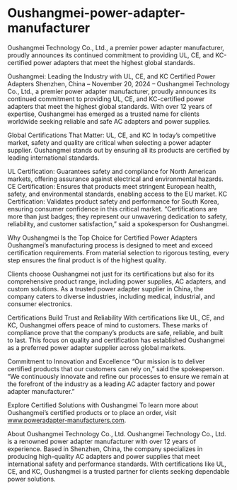 # Oushangmei-power-adapter-manufacturer
Oushangmei Technology Co., Ltd., a premier power adapter manufacturer, proudly announces its continued commitment to providing UL, CE, and KC-certified power adapters that meet the highest global standards.


Oushangmei: Leading the Industry with UL, CE, and KC Certified Power Adapters
Shenzhen, China – November 20, 2024 – Oushangmei Technology Co., Ltd., a premier power adapter manufacturer, proudly announces its continued commitment to providing UL, CE, and KC-certified power adapters that meet the highest global standards. With over 12 years of expertise, Oushangmei has emerged as a trusted name for clients worldwide seeking reliable and safe AC adapters and power supplies.

Global Certifications That Matter: UL, CE, and KC
In today’s competitive market, safety and quality are critical when selecting a power adapter supplier. Oushangmei stands out by ensuring all its products are certified by leading international standards.

UL Certification: Guarantees safety and compliance for North American markets, offering assurance against electrical and environmental hazards.
CE Certification: Ensures that products meet stringent European health, safety, and environmental standards, enabling access to the EU market.
KC Certification: Validates product safety and performance for South Korea, ensuring consumer confidence in this critical market.
“Certifications are more than just badges; they represent our unwavering dedication to safety, reliability, and customer satisfaction,” said a spokesperson for Oushangmei.

Why Oushangmei Is the Top Choice for Certified Power Adapters
Oushangmei’s manufacturing process is designed to meet and exceed certification requirements. From material selection to rigorous testing, every step ensures the final product is of the highest quality.

Clients choose Oushangmei not just for its certifications but also for its comprehensive product range, including power supplies, AC adapters, and custom solutions. As a trusted power adapter supplier in China, the company caters to diverse industries, including medical, industrial, and consumer electronics.

Certifications Build Trust and Reliability
With certifications like UL, CE, and KC, Oushangmei offers peace of mind to customers. These marks of compliance prove that the company’s products are safe, reliable, and built to last. This focus on quality and certification has established Oushangmei as a preferred power adapter supplier across global markets.

Commitment to Innovation and Excellence
“Our mission is to deliver certified products that our customers can rely on,” said the spokesperson. “We continuously innovate and refine our processes to ensure we remain at the forefront of the industry as a leading AC adapter factory and power adapter manufacturer.”

Explore Certified Solutions with Oushangmei
To learn more about Oushangmei’s certified products or to place an order, visit www.poweradapter-manufacturers.com.

About Oushangmei Technology Co., Ltd.
Oushangmei Technology Co., Ltd. is a renowned power adapter manufacturer with over 12 years of experience. Based in Shenzhen, China, the company specializes in producing high-quality AC adapters and power supplies that meet international safety and performance standards. With certifications like UL, CE, and KC, Oushangmei is a trusted partner for clients seeking dependable power solutions.
